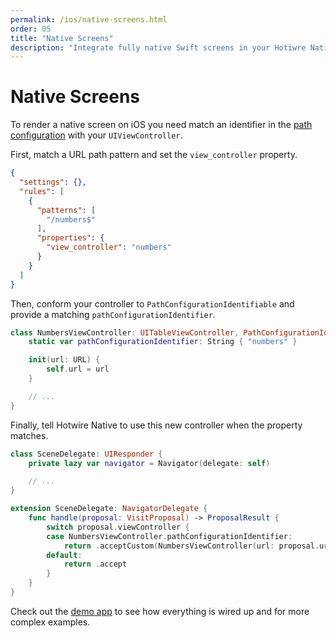 ```yaml
---
permalink: /ios/native-screens.html
order: 05
title: "Native Screens"
description: "Integrate fully native Swift screens in your Hotiwre Native app."
---
```


# Native Screens

To render a native screen on iOS you need match an identifier in the [path configuration](/overview/path-configuration) with your `UIViewController`.

First, match a URL path pattern and set the `view_controller` property.

```json
{
  "settings": {},
  "rules": [
    {
      "patterns": [
        "/numbers$"
      ],
      "properties": {
        "view_controller": "numbers"
      }
    }
  ]
}
```

Then, conform your controller to `PathConfigurationIdentifiable` and provide a matching `pathConfigurationIdentifier`.

```swift
class NumbersViewController: UITableViewController, PathConfigurationIdentifiable {
    static var pathConfigurationIdentifier: String { "numbers" }

    init(url: URL) {
        self.url = url
    }

    // ...
}
```

Finally, tell Hotwire Native to use this new controller when the property matches.

```swift
class SceneDelegate: UIResponder {
    private lazy var navigator = Navigator(delegate: self)

    // ...
}

extension SceneDelegate: NavigatorDelegate {
    func handle(proposal: VisitProposal) -> ProposalResult {
        switch proposal.viewController {
        case NumbersViewController.pathConfigurationIdentifier:
            return .acceptCustom(NumbersViewController(url: proposal.url))
        default:
            return .accept
        }
    }
}
```

Check out the [demo app](#) to see how everything is wired up and for more complex examples.
